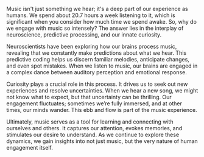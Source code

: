 Music isn't just something we hear; it's a deep part of our experience as humans. We spend about 20.7 hours a week listening to it, which is significant when you consider how much time we spend awake. So, why do we engage with music so intensely? The answer lies in the interplay of neuroscience, predictive processing, and our innate curiosity.

Neuroscientists have been exploring how our brains process music, revealing that we constantly make predictions about what we hear. This predictive coding helps us discern familiar melodies, anticipate changes, and even spot mistakes. When we listen to music, our brains are engaged in a complex dance between auditory perception and emotional response.

Curiosity plays a crucial role in this process. It drives us to seek out new experiences and resolve uncertainties. When we hear a new song, we might not know what to expect, but that uncertainty can be thrilling. Our engagement fluctuates; sometimes we’re fully immersed, and at other times, our minds wander. This ebb and flow is part of the music experience.

Ultimately, music serves as a tool for learning and connecting with ourselves and others. It captures our attention, evokes memories, and stimulates our desire to understand. As we continue to explore these dynamics, we gain insights into not just music, but the very nature of human engagement itself.
